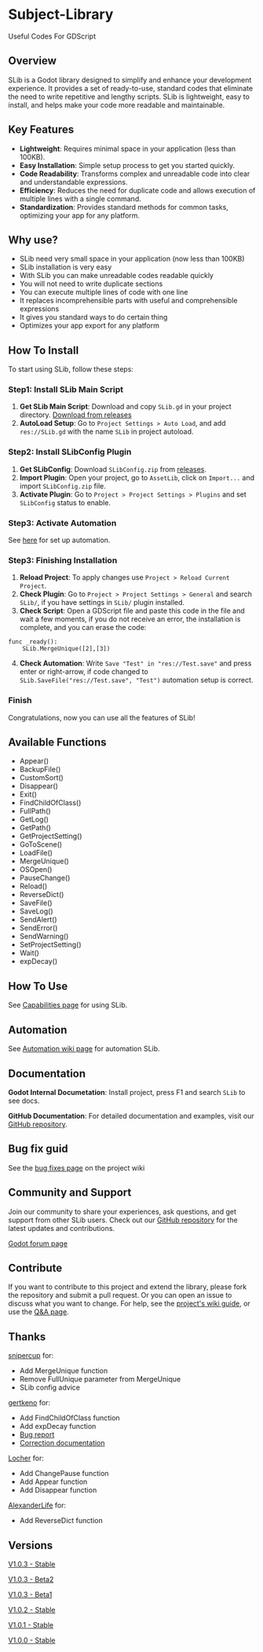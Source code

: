 # Subject-Library
Useful Codes For GDScript

## Overview
SLib is a Godot library designed to simplify and enhance your development experience. It provides a set of ready-to-use, standard codes that eliminate the need to write repetitive and lengthy scripts. SLib is lightweight, easy to install, and helps make your code more readable and maintainable.

## Key Features

- **Lightweight**: Requires minimal space in your application (less than 100KB).
- **Easy Installation**: Simple setup process to get you started quickly.
- **Code Readability**: Transforms complex and unreadable code into clear and understandable expressions.
- **Efficiency**: Reduces the need for duplicate code and allows execution of multiple lines with a single command.
- **Standardization**: Provides standard methods for common tasks, optimizing your app for any platform.

## Why use?
- SLib need very small space in your application (now less than 100KB)
- SLib installation is very easy
- With SLib you can make unreadable codes readable quickly
- You will not need to write duplicate sections
- You can execute multiple lines of code with one line
- It replaces incomprehensible parts with useful and comprehensible expressions
- It gives you standard ways to do certain thing
- Optimizes your app export for any platform

## How To Install
To start using SLib, follow these steps:

### Step1: Install SLib Main Script 
1. **Get SLib Main Script**: Download and copy `SLib.gd` in your project directory. [Download from releases](https://github.com/Subject-Team/SLib/releases)
2. **AutoLoad Setup**: Go to `Project Settings > Auto Load`, and add `res://SLib.gd` with the name `SLib` in project autoload.

### Step2: Install SLibConfig Plugin
1. **Get SLibConfig**: Download `SLibConfig.zip` from [releases](https://github.com/Subject-Team/SLib/releases).
2. **Import Plugin**: Open your project, go to `AssetLib`, click on `Import...` and import `SLibConfig.zip` file.
3. **Activate Plugin**: Go to `Project > Project Settings > Plugins` and set `SLibConfig` status to enable.

### Step3: Activate Automation
See [here](https://github.com/Subject-Team/SLib/wiki/Automation) for set up automation.

### Step3: Finishing Installation
1. **Reload Project**: To apply changes use `Project > Reload Current Project`.
2. **Check Plugin**: Go to `Project > Project Settings > General` and search `SLib/`, if you have settings in `SLib/` plugin installed.
3. **Check Script**: Open a GDScript file and paste this code in the file and wait a few moments, if you do not receive an error, the installation is complete, and you can erase the code:
```gdscript
func _ready():
    SLib.MergeUnique([2],[3])
```
4. **Check Automation**: Write `Save "Test" in "res://Test.save"` and press enter or right-arrow, if code changed to `SLib.SaveFile("res://Test.save", "Test")` automation setup is correct.

### Finish
Congratulations, now you can use all the features of SLib!

## Available Functions
- Appear()
- BackupFile()
- CustomSort()
- Disappear()
- Exit()
- FindChildOfClass()
- FullPath()
- GetLog()
- GetPath()
- GetProjectSetting()
- GoToScene()
- LoadFile()
- MergeUnique()
- OSOpen()
- PauseChange()
- Reload()
- ReverseDict()
- SaveFile()
- SaveLog()
- SendAlert()
- SendError()
- SendWarning()
- SetProjectSetting()
- Wait()
- expDecay()

## How To Use

See [Capabilities page](https://github.com/Subject-Team/SLib/wiki/Capabilities) for using SLib.

## Automation

See [Automation wiki page](https://github.com/Subject-Team/SLib/wiki/Automation) for automation SLib.

## Documentation

**Godot Internal Documetation**: Install project, press F1 and search `SLib` to see docs.

**GitHub Documentation**: For detailed documentation and examples, visit our [GitHub repository](https://github.com/Subject-Team/SLib).

## Bug fix guid

See the [bug fixes page](https://github.com/Subject-Team/SLib/wiki/Bug-fix-guide) on the project wiki

## Community and Support

Join our community to share your experiences, ask questions, and get support from other SLib users. Check out our [GitHub repository](https://github.com/Subject-Team/SLib) for the latest updates and contributions.

[Godot forum page](https://forum.godotengine.org/t/slib-library-for-useful-codes/77760/1)

## Contribute
If you want to contribute to this project and extend the library, please fork the repository and submit a pull request. Or you can open an issue to discuss what you want to change.
For help, see the [project's wiki guide](https://github.com/Subject-Team/SLib/wiki/Contribute-guide), or use the [Q&A page](https://github.com/Subject-Team/SLib/discussions/categories/q-a).

## Thanks
[snipercup](https://github.com/snipercup) for:
- Add MergeUnique function
- Remove FullUnique parameter from MergeUnique
- SLib config advice

[gertkeno](https://forum.godotengine.org/u/gertkeno/summary) for:
- Add FindChildOfClass function
- Add expDecay function
- [Bug report](https://github.com/Subject-Team/SLib/issues/5)
- [Correction documentation](https://github.com/Subject-Team/SLib/issues/6)

[Locher](https://forum.godotengine.org/u/Locher) for:
- Add ChangePause function
- Add Appear function
- Add Disappear function

[AlexanderLife](https://forum.godotengine.org/u/AlexanderLife) for:
- Add ReverseDict function

## Versions
[V1.0.3 - Stable](https://github.com/Subject-Team/SLib/releases/tag/1.0.3-S)

[V1.0.3 - Beta2](https://github.com/Subject-Team/SLib/releases/tag/1.0.3-B2)

[V1.0.3 - Beta1](https://github.com/Subject-Team/SLib/releases/tag/1.0.3-B1)

[V1.0.2 - Stable](https://github.com/Subject-Team/SLib/releases/tag/1.0.2-S)

[V1.0.1 - Stable](https://github.com/Subject-Team/SLib/releases/tag/1.0.1-S)

[V1.0.0 - Stable](https://github.com/Subject-Team/SLib/releases/tag/1.0.0-S)
